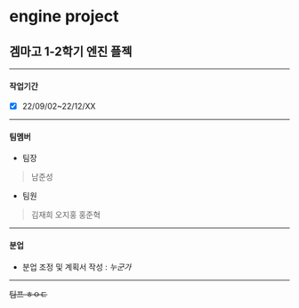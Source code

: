 # engine project
## 겜마고 1-2학기 엔진 플젝

___
#### 작업기간
* [x] 22/09/02~22/12/XX
___
#### 팀멤버
* 팀장
> 남준성

* 팀원
> 김재희
> 오지홍
> 홍준혁  

___
#### 분업
* 분업 조정 및 계획서 작성 :
*누군가*
___
~~팀프 ㅎㅇㅌ~~
